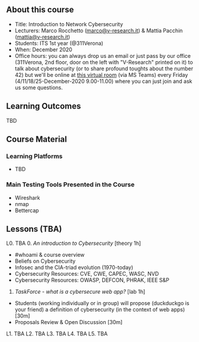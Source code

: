 ## About this course

- Title: Introduction to Network Cybersecurity
- Lecturers: Marco Rocchetto (marco@v-research.it) & Mattia Pacchin (mattia@v-research.it)
- Students: ITS 1st year (@311Verona)
- When: December 2020
- Office hours: you can always drop us an email or just pass by our office (311Verona, 2nd floor, door on the left with "V-Research" printed on it) to talk about cybersecurity (or to share profound toughts about the number 42) but we'll be online at [this virtual room](https://teams.microsoft.com/l/meetup-join/19%3ameeting_NmYxMzYzOGYtYWUxZi00OGI5LWI1NzYtZWFiZGIzZmVjNjM4%40thread.v2/0?context=%7b%22Tid%22%3a%22210f6a61-e517-4752-a4f1-ba8e00e939f2%22%2c%22Oid%22%3a%2218e4ff36-8bbb-44e3-8611-2af7dbb48ef0%22%7d) (via MS Teams) every Friday (4/11/18/25-December-2020 9.00-11.00) where you can just join and ask us some questions.

## Learning Outcomes
TBD

## Course Material
### Learning Platforms
- TBD
### Main Testing Tools Presented in the Course
- Wireshark
- nmap
- Bettercap

## Lessons (TBA)
L0. TBA
0. *An introduction to Cybersecurity* [theory 1h]
  - #whoami & course overview
  - Beliefs on Cybersecurity
  - Infosec and the CIA-triad evolution (1970-today)
  - Cybersecurity Resources: CVE, CWE, CAPEC, WASC, NVD
  - Cybersecurity Resources: OWASP, DEFCON, PHRAK, IEEE S&P 
1. *TaskForce - what is a cybersecure web app?* [lab 1h] 
  - Students (working individually or in group) will propose (duckduckgo is your friend) a definition of cybersecurity (in the context of web apps) [30m]
  - Proposals Review & Open Discussion [30m]

L1. TBA
L2. TBA
L3. TBA
L4. TBA
L5. TBA
